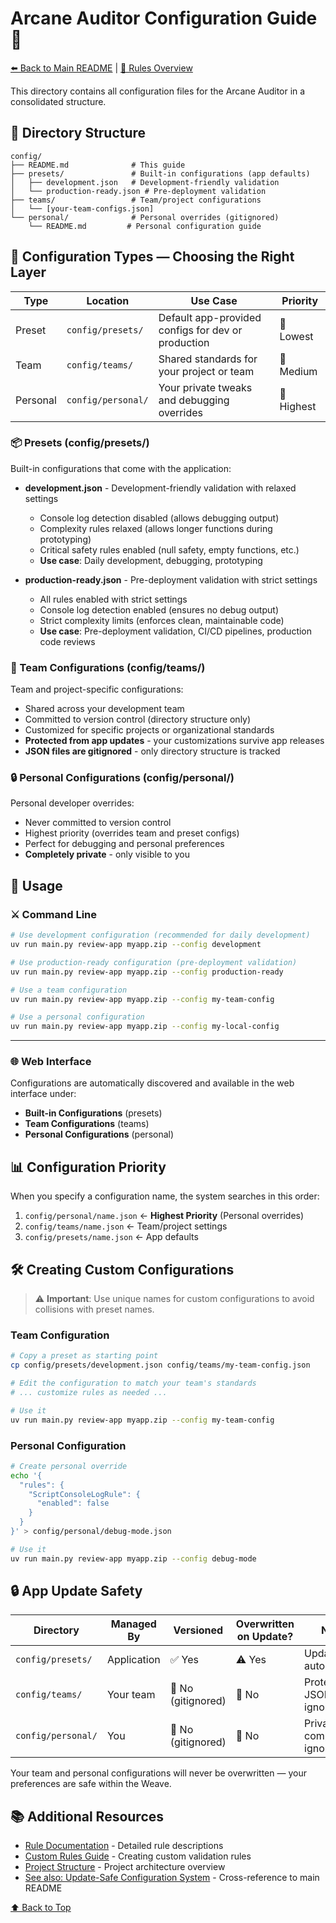 <a id="configuration-guide"></a>
# Arcane Auditor Configuration Guide 📜

[⬅️ Back to Main README](../README.md) | [🧠 Rules Overview](../parser/rules/RULE_BREAKDOWN.md)

This directory contains all configuration files for the Arcane Auditor in a consolidated structure.

## 📁 Directory Structure

```
config/
├── README.md              # This guide
├── presets/               # Built-in configurations (app defaults)
│   ├── development.json   # Development-friendly validation
│   └── production-ready.json # Pre-deployment validation
├── teams/                 # Team/project configurations
│   └── [your-team-configs.json]
└── personal/              # Personal overrides (gitignored)
    └── README.md         # Personal configuration guide
```

## 🎯 Configuration Types — Choosing the Right Layer

| Type | Location | Use Case | Priority |
|------|----------|----------|----------|
| Preset | `config/presets/` | Default app-provided configs for dev or production | 🔹 Lowest |
| Team | `config/teams/` | Shared standards for your project or team | 🔸 Medium |
| Personal | `config/personal/` | Your private tweaks and debugging overrides | 🔺 Highest |

### 📦 Presets (config/presets/)

Built-in configurations that come with the application:

- **development.json** - Development-friendly validation with relaxed settings

  - Console log detection disabled (allows debugging output)
  - Complexity rules relaxed (allows longer functions during prototyping)
  - Critical safety rules enabled (null safety, empty functions, etc.)
  - **Use case**: Daily development, debugging, prototyping
- **production-ready.json** - Pre-deployment validation with strict settings

  - All rules enabled with strict settings
  - Console log detection enabled (ensures no debug output)
  - Strict complexity limits (enforces clean, maintainable code)
  - **Use case**: Pre-deployment validation, CI/CD pipelines, production code reviews

### 👥 Team Configurations (config/teams/)

Team and project-specific configurations:

- Shared across your development team
- Committed to version control (directory structure only)
- Customized for specific projects or organizational standards
- **Protected from app updates** - your customizations survive app releases
- **JSON files are gitignored** - only directory structure is tracked

### 🔒 Personal Configurations (config/personal/)

Personal developer overrides:

- Never committed to version control
- Highest priority (overrides team and preset configs)
- Perfect for debugging and personal preferences
- **Completely private** - only visible to you

## 🚀 Usage

### ⚔️ Command Line

```bash
# Use development configuration (recommended for daily development)
uv run main.py review-app myapp.zip --config development

# Use production-ready configuration (pre-deployment validation)
uv run main.py review-app myapp.zip --config production-ready

# Use a team configuration
uv run main.py review-app myapp.zip --config my-team-config

# Use a personal configuration
uv run main.py review-app myapp.zip --config my-local-config
```

---

### 🌐 Web Interface

Configurations are automatically discovered and available in the web interface under:

- **Built-in Configurations** (presets)
- **Team Configurations** (teams)
- **Personal Configurations** (personal)

## 📊 Configuration Priority

When you specify a configuration name, the system searches in this order:

1. `config/personal/name.json` ← **Highest Priority** (Personal overrides)
2. `config/teams/name.json` ← Team/project settings
3. `config/presets/name.json` ← App defaults

## 🛠️ Creating Custom Configurations

> ⚠️ **Important**: Use unique names for custom configurations to avoid collisions with preset names.

### Team Configuration

```bash
# Copy a preset as starting point
cp config/presets/development.json config/teams/my-team-config.json

# Edit the configuration to match your team's standards
# ... customize rules as needed ...

# Use it
uv run main.py review-app myapp.zip --config my-team-config
```

### Personal Configuration

```bash
# Create personal override
echo '{
  "rules": {
    "ScriptConsoleLogRule": {
      "enabled": false
    }
  }
}' > config/personal/debug-mode.json

# Use it
uv run main.py review-app myapp.zip --config debug-mode
```

## 🔒 App Update Safety

| Directory | Managed By | Versioned | Overwritten on Update? | Notes |
|-----------|------------|-----------|----------------------|-------|
| `config/presets/` | Application | ✅ Yes | ⚠️ Yes | Updated automatically |
| `config/teams/` | Your team | 🚫 No (gitignored) | 🚫 No | Protected, JSON files ignored |
| `config/personal/` | You | 🚫 No (gitignored) | 🚫 No | Private, completely ignored |

Your team and personal configurations will never be overwritten — your preferences are safe within the Weave.

## 📚 Additional Resources

- [Rule Documentation](../parser/rules/RULE_BREAKDOWN.md) - Detailed rule descriptions
- [Custom Rules Guide](../parser/rules/custom/README.md) - Creating custom validation rules
- [Project Structure](../docs/project-structure.md) - Project architecture overview
- [See also: Update-Safe Configuration System](../README.md#configuration-system) - Cross-reference to main README

[⬆️ Back to Top](#configuration-guide)